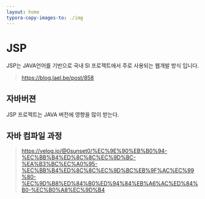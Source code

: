 ```yaml
---
layout: home
typora-copy-images-to: ./img
---
```


# JSP
JSP는 JAVA언어를 기반으로 국내 SI 프로젝트에서 주로 사용되는 웹개발 방식 입니다.
> https://blog.lael.be/post/858

## 자바버젼
JSP 프로젝트는 JAVA 버전에 영향을 많이 받는다. 


## 자바 컴파일 과정

> https://velog.io/@0sunset0/%EC%9E%90%EB%B0%94-%EC%BB%B4%ED%8C%8C%EC%9D%BC-%EA%B3%BC%EC%A0%95-%EC%BB%B4%ED%8C%8C%EC%9D%BC%EB%9F%AC%EC%99%80-%EC%9D%B8%ED%84%B0%ED%94%84%EB%A6%AC%ED%84%B0-%EC%B0%A8%EC%9D%B4
